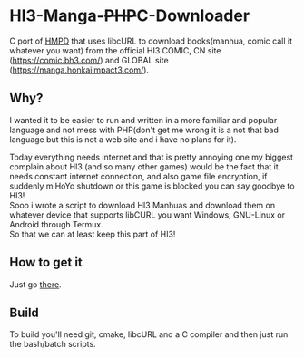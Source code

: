 # HI3-Manga-~~PHP~~C-Downloader
C port of [HMPD](https://github.com/JeFaitDesSpaghettis/HMPD) that uses libcURL to download books(manhua, comic call it whatever you want) from the official HI3 COMIC, CN site (https://comic.bh3.com/) and GLOBAL site (https://manga.honkaiimpact3.com/).

## Why?
I wanted it to be easier to run and written in a more familiar and popular language and not mess with PHP(don't get me wrong it is a not that bad language but this is not a web site and i have no plans for it).

Today everything needs internet and that is pretty annoying one my biggest complain about HI3 (and so many other games) would be the fact that it needs constant internet connection, and also game file encryption, if suddenly miHoYo shutdown or this game is blocked you can say goodbye to HI3! <br/>
Sooo i wrote a script to download HI3 Manhuas and download them on whatever device that supports libCURL you want Windows, GNU-Linux or Android through Termux. <br/>
So that we can at least keep this part of HI3!

## How to get it
Just go [there](https://github.com/JeFaitDesSpaghettis/HMCD/releases).

## Build
To build you'll need git, cmake, libcURL and a C compiler and then just run the bash/batch scripts.
